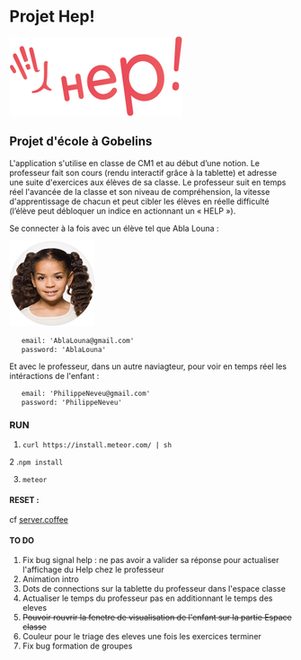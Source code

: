 [logo]: https://github.com/AntoineCharbonnier/School-gobelins/blob/master/public/logo/Logo_hep.png "HEP!"
[ablalouna]: https://github.com/AntoineCharbonnier/School-gobelins/blob/master/public/assets/profile_images/Abla_Louna.png "One student named Abla Louna!"

# Projet Hep!

![alt text][logo]

## Projet d'école à Gobelins

L'application s'utilise en classe de CM1 et au début d’une notion. 
Le professeur fait son cours (rendu interactif grâce à la tablette) et adresse une suite d'exercices aux élèves de sa classe. 
Le professeur suit en temps réel l'avancée de la classe et son niveau de compréhension, 
la vitesse d'apprentissage de chacun et peut cibler les élèves en réelle difficulté (l’élève peut débloquer un indice en actionnant un « HELP »).



Se connecter à la fois avec un élève tel que Abla Louna : 

![alt text][ablalouna]

```
   email: 'AblaLouna@gmail.com'
   password: 'AblaLouna'
```

Et avec le professeur, dans un autre naviagteur, pour voir en temps réel les intéractions de l'enfant : 

```
   email: 'PhilippeNeveu@gmail.com'
   password: 'PhilippeNeveu'
```

### RUN 

1. ```curl https://install.meteor.com/ | sh```

2 .```npm install```

3. ```meteor```

#### RESET : 

cf [server.coffee](https://github.com/AntoineCharbonnier/School-gobelins/blob/master/server/server.coffee)

#### TO DO

1. Fix bug signal help : ne pas avoir a valider sa réponse pour actualiser l'affichage du Help chez le professeur
2. Animation intro
3. Dots de connections sur la tablette du professeur dans l'espace classe
4. Actualiser le temps du professeur pas en additionnant le temps des eleves
5. ~~Pouvoir rouvrir la fenetre de visualisation de l'enfant sur la partie Espace classe~~
6. Couleur pour le triage des eleves une fois les exercices terminer
7. Fix bug formation de groupes
